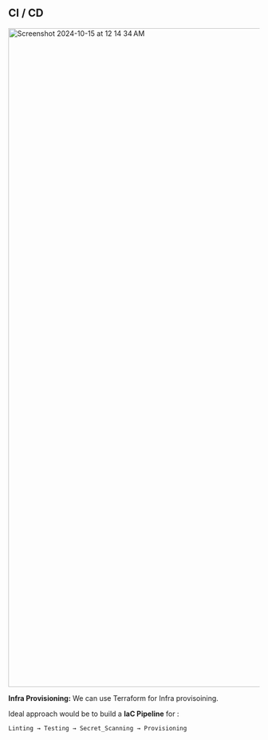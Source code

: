 ## CI / CD

<img width="1319" alt="Screenshot 2024-10-15 at 12 14 34 AM" src="https://github.com/user-attachments/assets/aac838f2-81e4-48d7-b2a3-e5c6798c3ad4">

**Infra Provisioning:**
We can use Terraform for Infra provisoining.

Ideal approach would be to build a **IaC Pipeline** for :

`Linting → Testing → Secret_Scanning → Provisioning`

